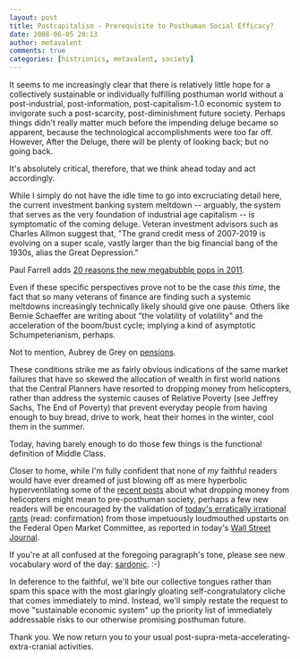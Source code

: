 ```yaml
---
layout: post
title: Postcapitalism - Prerequisite to Posthuman Social Efficacy?
date: 2008-06-05 20:13
author: metavalent
comments: true
categories: [histrionics, metavalent, society]
---
```

It seems to me increasingly clear that there is relatively little hope for a collectively sustainable or individually fulfilling posthuman world without a post-industrial, post-information, post-capitalism-1.0 economic system to invigorate such a post-scarcity, post-diminishment future society. Perhaps things didn't really matter much before the impending deluge became so apparent, because the technological accomplishments were too far off. However, After the Deluge, there will be plenty of looking back; but no going back.

It's absolutely critical, therefore, that we think ahead today and act accordingly. 

While I simply do not have the idle time to go into excruciating detail here, the current investment banking system meltdown -- arguably, the system that serves as the very foundation of industrial age capitalism -- is symptomatic of the coming deluge. Veteran investment advisors such as Charles Allmon suggest that, "The grand credit mess of 2007-2019 is evolving on a super scale, vastly larger than the big financial bang of the 1930s, alias the Great Depression." 

Paul Farrell adds <a href="http://tinyurl.com/6bq4qr">20 reasons the new megabubble pops in 2011</a>.

Even if these specific perspectives prove not to be the case <em>this time</em>, the fact that so many veterans of finance are finding such a systemic meltdowns increasingly technically likely should give one pause. Others like Bernie Schaeffer are writing about "the volatility of volatility" and the acceleration of the boom/bust cycle; implying a kind of asymptotic Schumpeterianism, perhaps.

Not to mention, Aubrey de Grey on <a href="http://www.podcastproduction.eu/archives/36-Pensions-Radio-celebrates-birthday-with-Aubrey-de-Grey.html">pensions</a>.

These conditions strike me as fairly obvious indications of the same market failures that have so skewed the allocation of wealth in first world nations that the Central Planners have resorted to dropping money from helicopters, rather than address the systemic causes of Relative Poverty (see Jeffrey Sachs, The End of Poverty) that prevent everyday people from having enough to buy bread, drive to work, heat their homes in the winter, cool them in the summer.

Today, having barely enough to do those few things is the functional definition of Middle Class.

Closer to home, while I'm fully confident that none of <em>my</em> faithful readers would have ever dreamed of just blowing off as mere hyperbolic hyperventilating some of the <a href="http://metavalent.info/?p=747">recent posts</a> about what dropping money from helicopters might mean to pre-posthuman society, perhaps a few new readers will be encouraged by the validation of <a href="http://tinyurl.com/59svbg">today's erratically irrational rants</a> (read: confirmation) from those impetuously loudmouthed upstarts on the Federal Open Market Committee, as reported in today's <a href="http://tinyurl.com/59svbg">Wall Street Journal</a>.

If you're at all confused at the foregoing paragraph's tone, please see new vocabulary word of the day: <a href="http://dictionary.reference.com/search?q=sardonic">sardonic</a>. :-)

In deference to the faithful, we'll bite our collective tongues rather than spam this space with the most glaringly gloating self-congratulatory cliche that comes immediately to mind. Instead, we'll simply restate the request to move "sustainable economic system" up the priority list of immediately addressable risks to our otherwise promising posthuman future.

Thank you. We now return you to your usual post-supra-meta-accelerating-extra-cranial activities.



